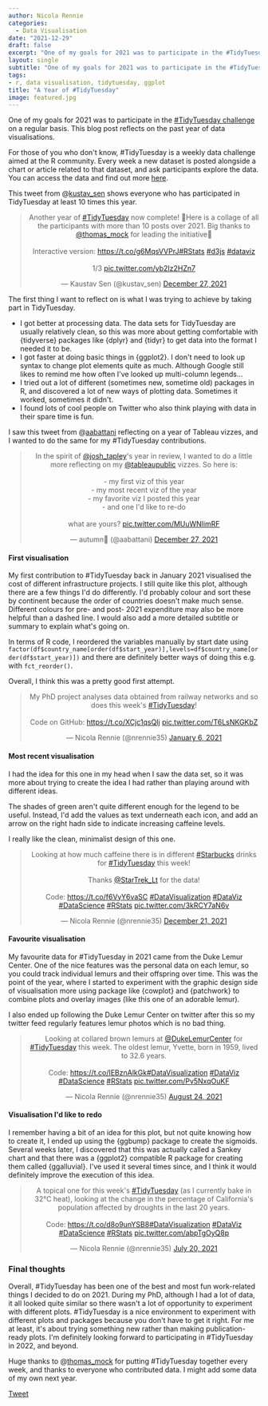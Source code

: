 ```yaml
---
author: Nicola Rennie
categories:
  - Data Visualisation
date: "2021-12-29"
draft: false
excerpt: "One of my goals for 2021 was to participate in the #TidyTuesday challenge on a regular basis. This blog post reflects on the past year of data visualisations."
layout: single
subtitle: "One of my goals for 2021 was to participate in the #TidyTuesday challenge on a regular basis. This blog post reflects on the past year of data visualisations."
tags:
- r, data visualisation, tidytuesday, ggplot
title: "A Year of #TidyTuesday"
image: featured.jpg
---
```


One of my goals for 2021 was to participate in the [#TidyTuesday challenge](https://github.com/rfordatascience/tidytuesday/) on a regular basis. This blog post reflects on the past year of data visualisations.

For those of you who don't know, #TidyTuesday is a weekly data challenge aimed at the R community. Every week a new dataset is posted alongside a chart or article related to that dataset, and ask participants explore the data. You can access the data and find out more [here](https://github.com/rfordatascience/tidytuesday/blob/master/README.md). 

This tweet from @[kustav_sen](https://twitter.com/kustav_sen) shows everyone who has participated in TidyTuesday at least 10 times this year.

<blockquote class="twitter-tweet" align="center"><p lang="en" dir="ltr">Another year of <a href="https://twitter.com/hashtag/TidyTuesday?src=hash&amp;ref_src=twsrc%5Etfw">#TidyTuesday</a> now complete! 🎉Here is a collage of all the participants with more than 10 posts over 2021. Big thanks to <a href="https://twitter.com/thomas_mock?ref_src=twsrc%5Etfw">@thomas_mock</a> for leading the initiative🙌<br><br>Interactive version: <a href="https://t.co/g6MqsVVPrJ">https://t.co/g6MqsVVPrJ</a><a href="https://twitter.com/hashtag/RStats?src=hash&amp;ref_src=twsrc%5Etfw">#RStats</a> <a href="https://twitter.com/hashtag/d3js?src=hash&amp;ref_src=twsrc%5Etfw">#d3js</a> <a href="https://twitter.com/hashtag/dataviz?src=hash&amp;ref_src=twsrc%5Etfw">#dataviz</a> <br><br>1/3 <a href="https://t.co/yb2Iz2HZn7">pic.twitter.com/yb2Iz2HZn7</a></p>&mdash; Kaustav Sen (@kustav_sen) <a href="https://twitter.com/kustav_sen/status/1475502029195808771?ref_src=twsrc%5Etfw">December 27, 2021</a></blockquote> <script async src="https://platform.twitter.com/widgets.js" charset="utf-8"></script>

The first thing I want to reflect on is what I was trying to achieve by taking part in TidyTuesday.

* I got better at processing data. The data sets for TidyTuesday are usually relatively clean, so this was more about getting comfortable with {tidyverse} packages like {dplyr} and {tidyr} to get data into the format I needed it to be. 
* I got faster at doing basic things in {ggplot2}. I don't need to look up syntax to change plot elements quite as much. Although Google still likes to remind me how often I've looked up multi-column legends...
* I tried out a lot of different (sometimes new, sometime old) packages in R, and discovered a lot of new ways of plotting data. Sometimes it worked, sometimes it didn't. 
* I found lots of cool people on Twitter who also think playing with data in their spare time is fun. 

I saw this tweet from @[aabattani](https://twitter.com/aabattani) reflecting on a year of Tableau vizzes, and I wanted to do the same for my #TidyTuesday contributions. 

<blockquote class="twitter-tweet" align="center"><p lang="en" dir="ltr">In the spirit of <a href="https://twitter.com/josh_tapley?ref_src=twsrc%5Etfw">@josh_tapley</a>&#39;s year in review, I wanted to do a little more reflecting on my <a href="https://twitter.com/tableaupublic?ref_src=twsrc%5Etfw">@tableaupublic</a> vizzes. So here is: <br><br>- my first viz of this year<br>- my most recent viz of the year<br>- my favorite viz I posted this year<br>- and one I&#39;d like to re-do<br><br>what are yours? <a href="https://t.co/MUuWNlimRF">pic.twitter.com/MUuWNlimRF</a></p>&mdash; autumn🍂 (@aabattani) <a href="https://twitter.com/aabattani/status/1475453410195300357?ref_src=twsrc%5Etfw">December 27, 2021</a></blockquote> <script async src="https://platform.twitter.com/widgets.js" charset="utf-8"></script>

#### First visualisation

My first contribution to #TidyTuesday back in January 2021 visualised the cost of different infrastructure projects. I still quite like this plot, although there are a few things I'd do differently. I'd probably colour and sort these by continent because the order of countries doesn't make much sense. Different colours for pre- and post- 2021 expenditure may also be more helpful than a dashed line. I would also add a more detailed subtitle or summary to explain what's going on. 

In terms of R code, I reordered the variables manually by start date using `factor(df$country_name[order(df$start_year)],levels=df$country_name[order(df$start_year)])` and there are definitely better ways of doing this e.g. with `fct_reorder()`. 

Overall, I think this was a pretty good first attempt.

<blockquote class="twitter-tweet" align="center"><p lang="en" dir="ltr">My PhD project analyses data obtained from railway networks and so does this week&#39;s <a href="https://twitter.com/hashtag/TidyTuesday?src=hash&amp;ref_src=twsrc%5Etfw">#TidyTuesday</a>!<br><br>Code on GitHub: <a href="https://t.co/XCjc1qsQIj">https://t.co/XCjc1qsQIj</a> <a href="https://t.co/T6LsNKGKbZ">pic.twitter.com/T6LsNKGKbZ</a></p>&mdash; Nicola Rennie (@nrennie35) <a href="https://twitter.com/nrennie35/status/1346942495008018442?ref_src=twsrc%5Etfw">January 6, 2021</a></blockquote> <script async src="https://platform.twitter.com/widgets.js" charset="utf-8"></script>

#### Most recent visualisation

I had the idea for this one in my head when I saw the data set, so it was more about trying to create the idea I had rather than playing around with different ideas. 

The shades of green aren't quite different enough for the legend to be useful. Instead, I'd add the values as text underneath each icon, and add an arrow on the right hadn side to indicate increasing caffeine levels. 

I really like the clean, minimalist design of this one. 

<blockquote class="twitter-tweet" align="center"><p lang="en" dir="ltr">Looking at how much caffeine there is in different <a href="https://twitter.com/hashtag/Starbucks?src=hash&amp;ref_src=twsrc%5Etfw">#Starbucks</a> drinks for <a href="https://twitter.com/hashtag/TidyTuesday?src=hash&amp;ref_src=twsrc%5Etfw">#TidyTuesday</a> this week! <br><br>Thanks <a href="https://twitter.com/StarTrek_Lt?ref_src=twsrc%5Etfw">@StarTrek_Lt</a> for the data!<br><br>Code: <a href="https://t.co/f6VyY6vaSC">https://t.co/f6VyY6vaSC</a> <a href="https://twitter.com/hashtag/DataVisualization?src=hash&amp;ref_src=twsrc%5Etfw">#DataVisualization</a> <a href="https://twitter.com/hashtag/DataViz?src=hash&amp;ref_src=twsrc%5Etfw">#DataViz</a> <a href="https://twitter.com/hashtag/DataScience?src=hash&amp;ref_src=twsrc%5Etfw">#DataScience</a> <a href="https://twitter.com/hashtag/RStats?src=hash&amp;ref_src=twsrc%5Etfw">#RStats</a> <a href="https://t.co/3kRCY7aN6v">pic.twitter.com/3kRCY7aN6v</a></p>&mdash; Nicola Rennie (@nrennie35) <a href="https://twitter.com/nrennie35/status/1473361707477184512?ref_src=twsrc%5Etfw">December 21, 2021</a></blockquote> <script async src="https://platform.twitter.com/widgets.js" charset="utf-8"></script>


#### Favourite visualisation

My favourite data for #TidyTuesday in 2021 came from the Duke Lemur Center. One of the nice features was the personal data on each lemur, so you could track individual lemurs and their offspring over time. This was the point of the year, where I started to experiment with the graphic design side of visualisation more using package like {cowplot} and {patchwork} to combine plots and overlay images (like this one of an adorable lemur). 

I also ended up following the Duke Lemur Center on twitter after this so my twitter feed regularly features lemur photos which is no bad thing.

<blockquote class="twitter-tweet" align="center"><p lang="en" dir="ltr">Looking at collared brown lemurs at <a href="https://twitter.com/DukeLemurCenter?ref_src=twsrc%5Etfw">@DukeLemurCenter</a> for <a href="https://twitter.com/hashtag/TidyTuesday?src=hash&amp;ref_src=twsrc%5Etfw">#TidyTuesday</a> this week. The oldest lemur, Yvette, born in 1959, lived to 32.6 years. <br><br>Code: <a href="https://t.co/IEBznAlkGk">https://t.co/IEBznAlkGk</a><a href="https://twitter.com/hashtag/DataVisualization?src=hash&amp;ref_src=twsrc%5Etfw">#DataVisualization</a> <a href="https://twitter.com/hashtag/DataViz?src=hash&amp;ref_src=twsrc%5Etfw">#DataViz</a> <a href="https://twitter.com/hashtag/DataScience?src=hash&amp;ref_src=twsrc%5Etfw">#DataScience</a> <a href="https://twitter.com/hashtag/RStats?src=hash&amp;ref_src=twsrc%5Etfw">#RStats</a> <a href="https://t.co/Pv5NxqOuKF">pic.twitter.com/Pv5NxqOuKF</a></p>&mdash; Nicola Rennie (@nrennie35) <a href="https://twitter.com/nrennie35/status/1430184781849972748?ref_src=twsrc%5Etfw">August 24, 2021</a></blockquote> <script async src="https://platform.twitter.com/widgets.js" charset="utf-8"></script>

#### Visualisation I'd like to redo

I remember having a bit of an idea for this plot, but not quite knowing how to create it, I ended up using the {ggbump} package to create the sigmoids. Several weeks later, I discovered that this was actually called a Sankey chart and that there was a {ggplot2} compatible R package for creating them called {ggalluvial}. I've used it several times since, and I think it would definitely improve the execution of this idea. 

<blockquote class="twitter-tweet" align="center"><p lang="en" dir="ltr">A topical one for this week&#39;s <a href="https://twitter.com/hashtag/TidyTuesday?src=hash&amp;ref_src=twsrc%5Etfw">#TidyTuesday</a> (as I currently bake in 32°C heat), looking at the change in the percentage of California&#39;s population affected by droughts in the last 20 years. <br><br>Code: <a href="https://t.co/d8o9unYSB8">https://t.co/d8o9unYSB8</a><a href="https://twitter.com/hashtag/DataVisualization?src=hash&amp;ref_src=twsrc%5Etfw">#DataVisualization</a> <a href="https://twitter.com/hashtag/DataViz?src=hash&amp;ref_src=twsrc%5Etfw">#DataViz</a> <a href="https://twitter.com/hashtag/DataScience?src=hash&amp;ref_src=twsrc%5Etfw">#DataScience</a> <a href="https://twitter.com/hashtag/RStats?src=hash&amp;ref_src=twsrc%5Etfw">#RStats</a> <a href="https://t.co/abpTgOyQ8p">pic.twitter.com/abpTgOyQ8p</a></p>&mdash; Nicola Rennie (@nrennie35) <a href="https://twitter.com/nrennie35/status/1417532402860281862?ref_src=twsrc%5Etfw">July 20, 2021</a></blockquote> <script async src="https://platform.twitter.com/widgets.js" charset="utf-8"></script>

### Final thoughts

Overall, #TidyTuesday has been one of the best and most fun work-related things I decided to do on 2021. During my PhD, although I had a lot of data, it all looked quite similar so there wasn't a lot of opportunity to experiment with different plots. #TidyTuesday is a nice environment to experiment with different plots and packages because you don't have to get it right. For me at least, it's about trying something new rather than making publication-ready plots. I'm definitely looking forward to participating in #TidyTuesday in 2022, and beyond. 

Huge thanks to @[thomas_mock](https://twitter.com/thomas_mock) for putting #TidyTuesday together every week, and thanks to everyone who contributed data. I might add some data of my own next year.


<a class="twitter-share-button"
  href="https://twitter.com/intent/tweet"
  data-size="large">
Tweet</a>